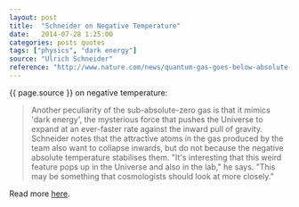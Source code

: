 ```yaml
---
layout: post
title:  "Schneider on Negative Temperature"
date:   2014-07-28 1:25:00
categories: posts quotes
tags: ["physics", "dark energy"]
source: "Ulrich Schneider"
reference: "http://www.nature.com/news/quantum-gas-goes-below-absolute-zero-1.12146"
---
```


{{ page.source }} on negative temperature:

> Another peculiarity of the sub-absolute-zero gas is that it mimics 'dark energy', the mysterious force that pushes the Universe to expand at an ever-faster rate against the inward pull of gravity. Schneider notes that the attractive atoms in the gas produced by the team also want to collapse inwards, but do not because the negative absolute temperature stabilises them. "It's interesting that this weird feature pops up in the Universe and also in the lab," he says. "This may be something that cosmologists should look at more closely."

Read more [here]({{page.reference}}).
